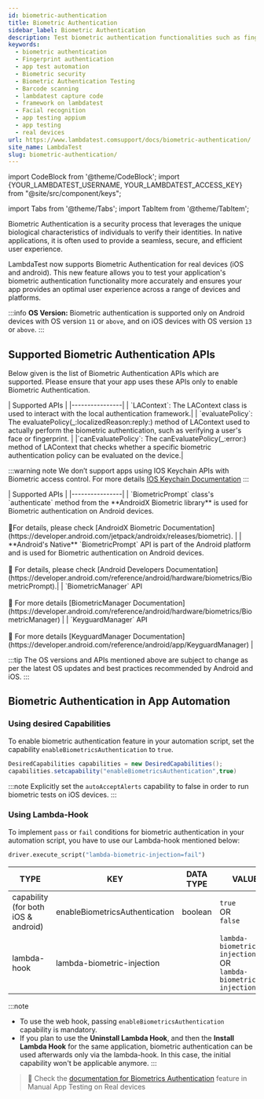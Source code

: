 ```yaml
---
id: biometric-authentication
title: Biometric Authentication
sidebar_label: Biometric Authentication
description: Test biometric authentication functionalities such as fingerprint or face recognition in your app on LambdaTest Real Device Cloud Platform with 3000+ real mobile devices.
keywords:
  - biometric authentication
  - Fingerprint authentication
  - app test automation
  - Biometric security
  - Biometric Authentication Testing
  - Barcode scanning
  - lambdatest capture code
  - framework on lambdatest
  - Facial recognition
  - app testing appium
  - app testing
  - real devices
url: https://www.lambdatest.comsupport/docs/biometric-authentication/
site_name: LambdaTest
slug: biometric-authentication/
---
```


import CodeBlock from '@theme/CodeBlock';
import {YOUR_LAMBDATEST_USERNAME, YOUR_LAMBDATEST_ACCESS_KEY} from "@site/src/component/keys";

import Tabs from '@theme/Tabs';
import TabItem from '@theme/TabItem';

<script type="application/ld+json"
      dangerouslySetInnerHTML={{ __html: JSON.stringify({
       "@context": "https://schema.org",
        "@type": "BreadcrumbList",
        "itemListElement": [{
          "@type": "ListItem",
          "position": 1,
          "name": "Home",
          "item": "https://www.lambdatest.com"
        },{
          "@type": "ListItem",
          "position": 2,
          "name": "Support",
          "item": "https://www.lambdatest.com/support/docs/"
        },{
          "@type": "ListItem",
          "position": 3,
          "name": "Biometric Authentication",
          "item": "https://www.lambdatest.com/support/docs/biometric-authentication/"
        }]
      })
    }}
></script>
Biometric Authentication is a security process that leverages the unique biological characteristics of individuals to verify their identities. In native applications, it is often used to provide a seamless, secure, and efficient user experience.

LambdaTest now supports Biometric Authentication for real devices (iOS and android). This new feature allows you to test your application's biometric authentication functionality more accurately and ensures your app provides an optimal user experience across a range of devices and platforms.

:::info
**OS Version:** Biometric authentication is supported only on Android devices with OS version `11` or `above`, and on iOS devices with OS version `13` or `above`.
:::

## Supported Biometric Authentication APIs

Below given is the list of Biometric Authentication APIs which are supported. Please ensure that your app uses these APIs only to enable Biometric Authentication.

<Tabs className="docs__val">

<TabItem value="bash" label="iOS" default>

  <div className="lambdatest__codeblock">
    | Supported APIs |
    |----------------|
    | `LAContext`: The LAContext class is used to interact with the local authentication framework.|
    | `evaluatePolicy`: The evaluatePolicy(_:localizedReason:reply:) method of LAContext used to actually perform the biometric authentication, such as verifying a user's face or fingerprint. |
    |`canEvaluatePolicy`: The canEvaluatePolicy(_:error:) method of LAContext that checks whether a specific biometric authentication policy can be evaluated on the device.|
  </div>

  :::warning note
  We don’t support apps using IOS Keychain APIs with Biometric access control. For more details [IOS Keychain Documentation](https://developer.apple.com/documentation/localauthentication/accessing-keychain-items-with-face-id-or-touch-id)
  :::

</TabItem>

<TabItem value="powershell" label="Android >= version 11" default>

  <div className="lambdatest__codeblock">
    | Supported APIs |
    |----------------|
    | `BiometricPrompt` class's `authenticate` method from the **AndroidX Biometric library** is used for Biometric authentication on Android devices. <br /><br />📕For details, please check [AndroidX Biometric Documentation](https://developer.android.com/jetpack/androidx/releases/biometric). |
    | **Android's Native** `BiometricPrompt` API is part of the Android platform and is used for Biometric authentication on Android devices.<br /><br />📕 For details, please check [Android Developers Documentation](https://developer.android.com/reference/android/hardware/biometrics/BiometricPrompt).|
    | `BiometricManager` API<br /><br /> 📕 For more details [BiometricManager Documentation](https://developer.android.com/reference/android/hardware/biometrics/BiometricManager) |
    | `KeyguardManager`  API <br /><br />📕 For more details [KeyguardManager Documentation](https://developer.android.com/reference/android/app/KeyguardManager) |
  </div>

</TabItem>
</Tabs>

:::tip
The OS versions and APIs mentioned above are subject to change as per the latest OS updates and best practices recommended by Android and iOS.
:::

## Biometric Authentication in App Automation

### Using desired Capabilities 

To enable biometric authentication feature in your automation script, set the capability `enableBiometricsAuthentication` to `true`.

```java
DesiredCapabilities capabilities = new DesiredCapabilities();
capabilities.setcapability("enableBiometricsAuthentication",true)
```
:::note
Explicitly set the `autoAcceptAlerts` capability to false in order to run biometric tests on iOS devices.
::: 


### Using Lambda-Hook

To implement `pass` or `fail` conditions for biometric authentication in your automation script, you have to use our Lambda-hook mentioned below:

```python
driver.execute_script("lambda-biometric-injection=fail")
```

| TYPE | KEY | DATA TYPE| VALUES |
|------|-----|----------|--------|
| capability (for both iOS & android)|enableBiometricsAuthentication|boolean| `true` <br/> OR <br/> `false` 
| lambda-hook | lambda-biometric-injection  || `lambda-biometric-injection=fail` <br/> OR <br/> `lambda-biometric-injection=pass` |

:::note
- To use the web hook, passing `enableBiometricsAuthentication` capability is mandatory.
- If you plan to use the **Uninstall Lambda Hook**, and then the **Install Lambda Hook** for the same application, biometric authentication can be used afterwards only via the lambda-hook. In this case, the initial capability won't be applicable anymore.
:::

> 📕 Check the [documentation for Biometrics Authentication](/support/docs/biometric-authentication-on-real-devices/) feature in Manual App Testing on Real devices